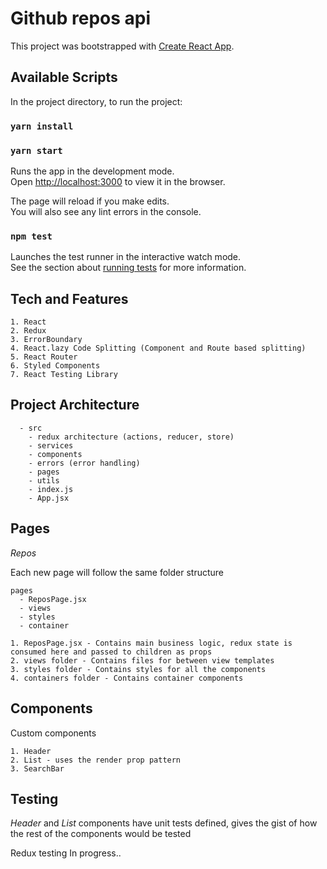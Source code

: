# Github repos api

This project was bootstrapped with [Create React App](https://github.com/facebook/create-react-app).

## Available Scripts

In the project directory, to run the project:

### `yarn install`

### `yarn start`

Runs the app in the development mode.<br>
Open [http://localhost:3000](http://localhost:3000) to view it in the browser.

The page will reload if you make edits.<br>
You will also see any lint errors in the console.

### `npm test`

Launches the test runner in the interactive watch mode.<br>
See the section about [running tests](https://facebook.github.io/create-react-app/docs/running-tests) for more information.

## Tech and Features

```
1. React
2. Redux
3. ErrorBoundary
4. React.lazy Code Splitting (Component and Route based splitting)
5. React Router
6. Styled Components
7. React Testing Library
```

## Project Architecture

```
  - src
    - redux architecture (actions, reducer, store)
    - services
    - components
    - errors (error handling)
    - pages
    - utils
    - index.js
    - App.jsx
```

## Pages

_Repos_

Each new page will follow the same folder structure

```
pages
  - ReposPage.jsx
  - views
  - styles
  - container

1. ReposPage.jsx - Contains main business logic, redux state is consumed here and passed to children as props
2. views folder - Contains files for between view templates
3. styles folder - Contains styles for all the components
4. containers folder - Contains container components
```

## Components

Custom components

```
1. Header
2. List - uses the render prop pattern
3. SearchBar
```

## Testing

_Header_ and _List_ components have unit tests defined, gives the gist of how the rest of the components would be tested

Redux testing
In progress..
